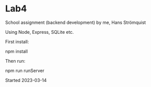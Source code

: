 # Lab4

School assignment (backend development) by me, Hans Strömquist

Using Node, Express, SQLite etc.

First install:

npm install

Then run:

npm run runServer

Started 2023-03-14
